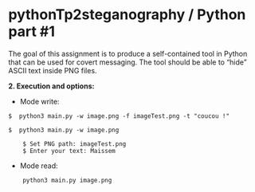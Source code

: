 # pythonTp2steganography / Python part #1
 
The goal of this assignment is to produce a self-contained tool in Python that can be used for covert
messaging. The tool should be able to “hide” ASCII text inside PNG files.

**2. Execution and options:**

- Mode write:


```console 
$  python3 main.py -w image.png -f imageTest.png -t "coucou !"
``` 

```console 
$  python3 main.py -w image.png
``` 
        $ Set PNG path: imageTest.png
        $ Enter your text: Maissem

- Mode read:

```console 
    python3 main.py image.png
``` 
